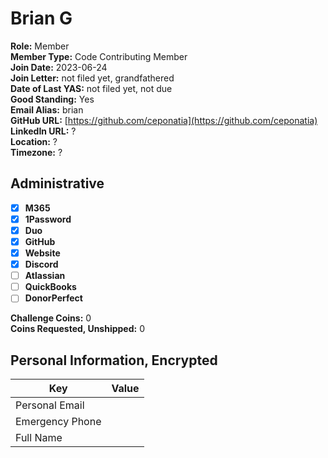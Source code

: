 # Brian G

**Role:** Member  
**Member Type:** Code Contributing Member  
**Join Date:** 2023-06-24  
**Join Letter:** not filed yet, grandfathered  
**Date of Last YAS:** not filed yet, not due  
**Good Standing:** Yes  
**Email Alias:** brian  
**GitHub URL:** [https://github.com/ceponatia](https://github.com/ceponatia)  
**LinkedIn URL:** ?  
**Location:** ?  
**Timezone:** ?  

## Administrative

- [x] **M365**
- [x] **1Password**
- [x] **Duo**
- [x] **GitHub**
- [x] **Website**
- [x] **Discord**
- [ ] **Atlassian**
- [ ] **QuickBooks**
- [ ] **DonorPerfect**

**Challenge Coins:** 0  
**Coins Requested, Unshipped:** 0  

## Personal Information, Encrypted

| Key             | Value |
| --------------- | ----- |
| Personal Email  |       |
| Emergency Phone |       |
| Full Name       |       |
